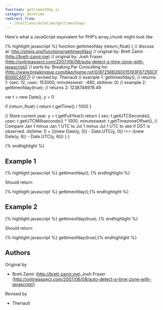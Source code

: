 ```yaml
---
function: gettimeofday.js
category: datetime
redirect_from:
  - /functions/datetime/gettimeofday/
---
```


<!-- WARNING! This file is auto generated by `npm run web:inject`, do not edit by hand -->

Here's what a JavaScript equivalent for PHP’s array_chunk might look like

{% highlight javascript %}
function gettimeofday (return_float) {
  //  discuss at: http://phpjs.org/functions/gettimeofday/
  // original by: Brett Zamir (http://brett-zamir.me)
  // original by: Josh Fraser (http://onlineaspect.com/2007/06/08/auto-detect-a-time-zone-with-javascript/)
  //    parts by: Breaking Par Consulting Inc (http://www.breakingpar.com/bkp/home.nsf/0/87256B280015193F87256CFB006C45F7)
  //  revised by: Theriault
  //   example 1: gettimeofday();
  //   returns 1: {sec: 12, usec: 153000, minuteswest: -480, dsttime: 0}
  //   example 2: gettimeofday(true);
  //   returns 2: 1238748978.49

  var t = new Date(),
    y = 0

  if (return_float) {
    return t.getTime() / 1000
  }

  // Store current year.
  y = t.getFullYear()
  return {
    sec: t.getUTCSeconds(),
    usec: t.getUTCMilliseconds() * 1000,
    minuteswest: t.getTimezoneOffset(),
    // Compare Jan 1 minus Jan 1 UTC to Jul 1 minus Jul 1 UTC to see if DST is observed.
    dsttime: 0 + (((new Date(y, 0)) - Date.UTC(y, 0)) !== ((new Date(y, 6)) - Date.UTC(y, 6)))
  }
}

{% endhighlight %}

## Example 1

{% highlight javascript %}
gettimeofday();
{% endhighlight %}

Should return

{% highlight javascript %}
gettimeofday();{% endhighlight %}

## Example 2

{% highlight javascript %}
gettimeofday(true);
{% endhighlight %}

Should return

{% highlight javascript %}
gettimeofday(true);{% endhighlight %}


## Authors


Original by

- Brett Zamir (http://brett-zamir.me),Josh Fraser (http://onlineaspect.com/2007/06/08/auto-detect-a-time-zone-with-javascript/)


Revised by

- Theriault

